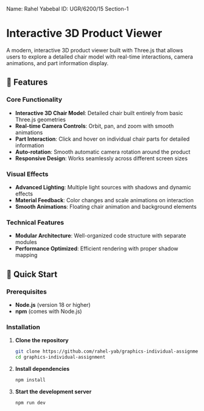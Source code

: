 Name: Rahel Yabebal
ID: UGR/6200/15
Section-1

# Interactive 3D Product Viewer

A modern, interactive 3D product viewer built with Three.js that allows users to explore a detailed chair model with real-time interactions, camera animations, and part information display.

## 🎯 Features

### Core Functionality

- **Interactive 3D Chair Model**: Detailed chair built entirely from basic Three.js geometries
- **Real-time Camera Controls**: Orbit, pan, and zoom with smooth animations
- **Part Interaction**: Click and hover on individual chair parts for detailed information
- **Auto-rotation**: Smooth automatic camera rotation around the product
- **Responsive Design**: Works seamlessly across different screen sizes

### Visual Effects

- **Advanced Lighting**: Multiple light sources with shadows and dynamic effects
- **Material Feedback**: Color changes and scale animations on interaction
- **Smooth Animations**: Floating chair animation and background elements

### Technical Features

- **Modular Architecture**: Well-organized code structure with separate modules
- **Performance Optimized**: Efficient rendering with proper shadow mapping

## 🚀 Quick Start

### Prerequisites

- **Node.js** (version 18 or higher)
- **npm** (comes with Node.js)

### Installation

1. **Clone the repository**

   ```bash
   git clone https://github.com/rahel-yab/graphics-individual-assignment.git
   cd graphics-individual-assignment
   ```

2. **Install dependencies**

   ```bash
   npm install
   ```

3. **Start the development server**

   ```bash
   npm run dev
   ```
